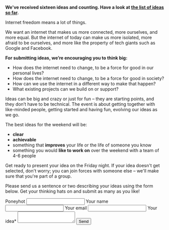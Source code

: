 **We've received sixteen ideas and counting. Have a look at [the list of ideas so far](https://hackforprivacy.org/post/internet-freedom-hack-defending-truth-what-should-we-do/).**

Internet freedom means a lot of things.

We want an internet that makes us more connected, more ourselves, and more equal. But the internet of today can make us more isolated, more afraid to be ourselves, and more like the property of tech giants such as Google and Facebook.

**For submitting ideas, we’re encouraging you to think big:**

- How does the internet need to change, to be a force for good in our personal lives?
- How does the internet need to change, to be a force for good in society?
- How can we use the internet in a different way to make that happen?
- What existing projects can we build on or support?

Ideas can be big and crazy or just for fun – they are starting points, and they don’t have to be technical. The event is about getting together with like-minded people, getting started and having fun, evolving our ideas as we go.

The best ideas for the weekend will be:

- **clear**
- **achievable**
- something that **improves** your life or the life of someone you know
- something you would **like to work on** over the weekend with a team of 4-6 people

Get ready to present your idea on the Friday night. If your idea doesn't get selected, don't worry; you can join forces with someone else – we'll make sure that you're part of a group.

Please send us a sentence or two describing your ideas using the form below. Get your thinking hats on and submit as many as you like!

<form name="suggest-an-idea" method="POST" netlify-honeypot="poneyhot" netlify>
  <label id="poneyhot-label" for="poneyhot">Poneyhot</label>
  <input id="poneyhot-field" name="poneyhot" type="text">
  <label for="name-field">Your name</label>
  <input id="name-field" name="name" type="text">
  <label for="email-field">Your email</label>
  <input id="email-field" name="email" type="email">
  <label for="idea-field">Your idea*</label>
  <textarea id="idea-field" name="idea" required></textarea>
  <button type="submit" class="button">Send</button>
</form>
